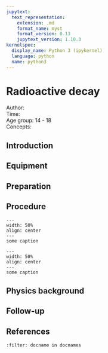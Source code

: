 ```yaml
---
jupytext:
  text_representation:
    extension: .md
    format_name: myst
    format_version: 0.13
    jupytext_version: 1.10.3
kernelspec:
  display_name: Python 3 (ipykernel)
  language: python
  name: python3
---
```


# Radioactive decay


Author:     \
Time:	  	\
Age group:	14 - 18\
Concepts:	

## Introduction

## Equipment

## Preparation

## Procedure

```{figure} demo97_figure1.jpg
---
width: 50%
align: center
---
some caption
```

```{figure} demo97_figure2.jpg
---
width: 50%
align: center
---
some caption
```

## Physics background

## Follow-up

## References
```{bibliography}
:filter: docname in docnames
```